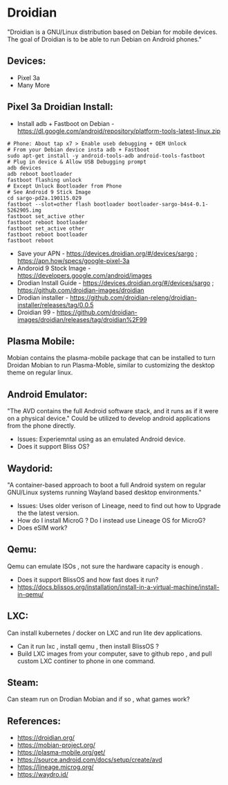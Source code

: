 Droidian
========
"Droidian is a GNU/Linux distribution based on Debian for mobile devices. The goal of Droidian is to be able to run Debian on Android phones."


Devices:
--------
* Pixel 3a
* Many More

Pixel 3a Droidian Install:
--------------------------
* Install adb + Fastboot on Debian - https://dl.google.com/android/repository/platform-tools-latest-linux.zip
```
# Phone: About tap x7 > Enable useb debugging + OEM Unlock
# From your Debian device insta adb + Fastboot
sudo apt-get install -y android-tools-adb android-tools-fastboot
# Plug in device & Allow USB Debugging prompt
adb devices
adb reboot bootloader
fastboot flashing unlock
# Except Unluck Bootloader from Phone
# See Android 9 Stick Image 
cd sargo-pd2a.190115.029
fastboot --slot=other flash bootloader bootloader-sargo-b4s4-0.1-5262905.img
fastboot set_active other
fastboot reboot bootloader
fastboot set_active other
fastboot reboot bootloader
fastboot reboot
```
* Save your APN - https://devices.droidian.org/#/devices/sargo ; https://apn.how/specs/google-pixel-3a
* Andoroid 9 Stock Image - https://developers.google.com/android/images
* Drodian Install Guide - https://devices.droidian.org/#/devices/sargo ; https://github.com/droidian-images/droidian 
* Drodian installer - https://github.com/droidian-releng/droidian-installer/releases/tag/0.0.5
* Droidian 99 - https://github.com/droidian-images/droidian/releases/tag/droidian%2F99

Plasma Mobile:
--------------
Mobian contains the plasma-mobile package that can be installed to turn Droidan Mobian to run Plasma-Moble, similar to customizing the desktop theme on regular linux. 

Android Emulator:
-----------------
"The AVD contains the full Android software stack, and it runs as if it were on a physical device." Could be utilized to develop android applications from the phone directly. 

* Issues: Experiemntal using as an emulated Android device.  
* Does it support Bliss OS? 

Waydorid:
---------
"A container-based approach to boot a full Android system on regular GNU/Linux systems running Wayland based desktop environments." 

* Issues: Uses older verison of Lineage, need to find out how to Upgrade the the latest version. 
* How do I install MicroG ? Do I instead use Lineage OS for MicroG?
* Does eSIM work? 

Qemu:
-----
Qemu can emulate ISOs , not sure the hardware capacity is enough . 

* Does it support BlissOS and how fast does it run?
* https://docs.blissos.org/installation/install-in-a-virtual-machine/install-in-qemu/

LXC:
---
Can install kubernetes / docker on LXC and run lite dev applications.

* Can it run lxc , install qemu , then install BlissOS ? 
* Build LXC images from your computer, save to github repo , and pull custom LXC continer to phone in one command. 

Steam:
-----
Can steam run on Drodian Mobian and if so , what games work?


References:
-----------
* https://droidian.org/
* https://mobian-project.org/
* https://plasma-mobile.org/get/
* https://source.android.com/docs/setup/create/avd
* https://lineage.microg.org/
* https://waydro.id/